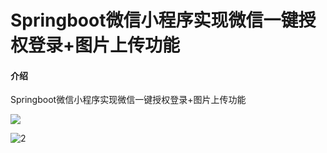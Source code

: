 # Springboot微信小程序实现微信一键授权登录+图片上传功能

#### 介绍
Springboot微信小程序实现微信一键授权登录+图片上传功能

![](https://gitee.com/kukuxi520/uploadimgs/raw/master/1.png)

![2](https://gitee.com/kukuxi520/uploadimgs/raw/master/2.png)
